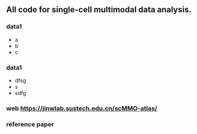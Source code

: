 ## All code for single-cell multimodal data analysis.

### data1
* a
* b
* c<br>

### data1
* dfsg
* s
* sdfg

### web https://jinwlab.sustech.edu.cn/scMMO-atlas/
### reference paper
